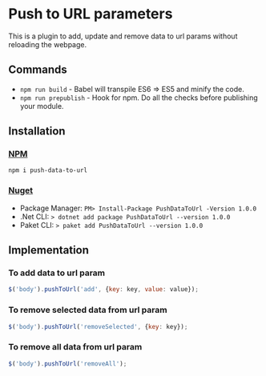 # Push to URL parameters
This is a plugin to add, update and remove data to url params without reloading the webpage.


## Commands
- `npm run build` - Babel will transpile ES6 => ES5 and minify the code.
- `npm run prepublish` - Hook for npm. Do all the checks before publishing your module.


## Installation
### [NPM](https://www.npmjs.com/package/push-data-to-url)
  `npm i push-data-to-url`
### [Nuget](https://www.nuget.org/packages/PushDataToUrl)
  - Package Manager: `PM> Install-Package PushDataToUrl -Version 1.0.0`
  - .Net CLI: `> dotnet add package PushDataToUrl --version 1.0.0`
  - Paket CLI: `> paket add PushDataToUrl --version 1.0.0`


## Implementation
### To add data to url param
  ```javascript
  $('body').pushToUrl('add', {key: key, value: value});
  ```
### To remove selected data from url param
  ```javascript
  $('body').pushToUrl('removeSelected', {key: key});
  ```
### To remove all data from url param
  ```javascript
  $('body').pushToUrl('removeAll');
  ```
